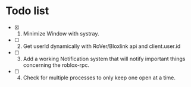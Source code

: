 # Todo list
* [x] 1. Minimize Window with systray.
* [ ] 2. Get userId dynamically with RoVer/Bloxlink api and client.user.id
* [ ] 3. Add a working Notification system that will notify important things concerning the roblox-rpc.
* [ ] 4. Check for multiple processes to only keep one open at a time.